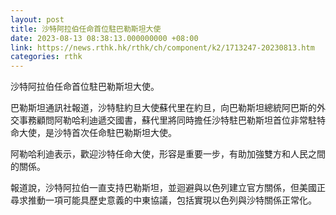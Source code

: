 ```yaml
---
layout: post
title: 沙特阿拉伯任命首位駐巴勒斯坦大使
date: 2023-08-13 08:38:13.000000000 +08:00
link: https://news.rthk.hk/rthk/ch/component/k2/1713247-20230813.htm
categories: rthk
---
```


沙特阿拉伯任命首位駐巴勒斯坦大使。

巴勒斯坦通訊社報道，沙特駐約旦大使蘇代里在約旦，向巴勒斯坦總統阿巴斯的外交事務顧問阿勒哈利迪遞交國書，蘇代里將同時擔任沙特駐巴勒斯坦首位非常駐特命大使，是沙特首次任命駐巴勒斯坦大使。

阿勒哈利迪表示，歡迎沙特任命大使，形容是重要一步，有助加強雙方和人民之間的關係。

報道說，沙特阿拉伯一直支持巴勒斯坦，並迴避與以色列建立官方關係，但美國正尋求推動一項可能具歷史意義的中東協議，包括實現以色列與沙特關係正常化。
